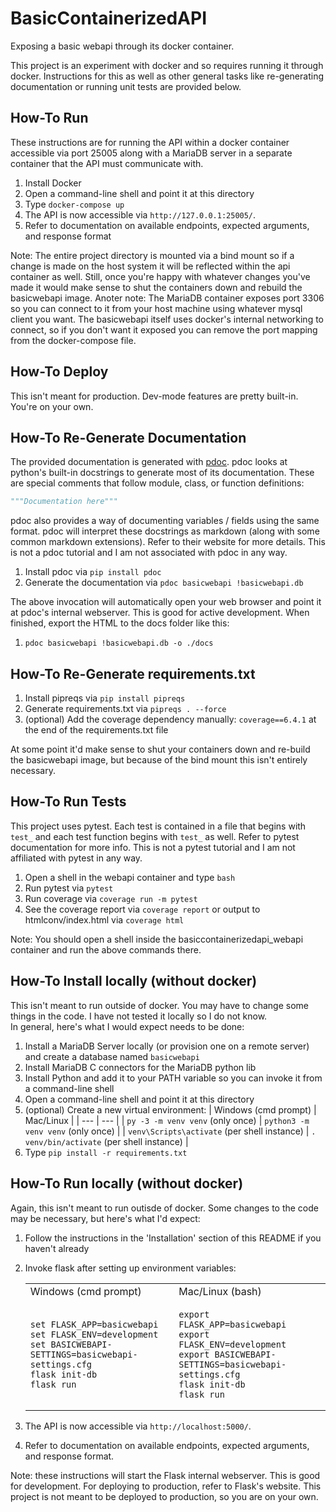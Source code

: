# BasicContainerizedAPI

Exposing a basic webapi through its docker container.<br>

This project is an experiment with docker and so requires running it through docker. Instructions for this as well as other general tasks like re-generating documentation or running unit tests are provided below.
## How-To Run ##

These instructions are for running the API within a docker container accessible via port 25005 along with a MariaDB server in a separate container that the API must communicate with.

1. Install Docker
2. Open a command-line shell and point it at this directory
3. Type `docker-compose up`
4. The API is now accessible via `http://127.0.0.1:25005/`.
5. Refer to documentation on available endpoints, expected arguments, and response format

Note: The entire project directory is mounted via a bind mount so if a change is made on the host system it will be reflected within the api container as well. Still, once you're happy with whatever changes you've made it would make sense to shut the containers down and rebuild the basicwebapi image.
Anoter note: The MariaDB container exposes port 3306 so you can connect to it from your host machine using whatever mysql client you want. The basicwebapi itself uses docker's internal networking to connect, so if you don't want it exposed you can remove the port mapping from the docker-compose file.

## How-To Deploy ##

This isn't meant for production. Dev-mode features are pretty built-in. You're on your own.

## How-To Re-Generate Documentation ##

The provided documentation is generated with [pdoc](https://pdoc.dev/). pdoc looks at python's built-in docstrings to generate most of its documentation. These are special comments that follow module, class, or function definitions:
```py
"""Documentation here"""
```
pdoc also provides a way of documenting variables / fields using the same format. pdoc will interpret these docstrings as markdown (along with some common markdown extensions). Refer to their website for more details. This is not a pdoc tutorial and I am not associated with pdoc in any way.

1. Install pdoc via `pip install pdoc`
2. Generate the documentation via `pdoc basicwebapi !basicwebapi.db`

The above invocation will automatically open your web browser and point it at pdoc's internal webserver. This is good for active development. When finished, export the HTML to the docs folder like this:
1. `pdoc basicwebapi !basicwebapi.db -o ./docs`

## How-To Re-Generate requirements.txt ##

1. Install pipreqs via `pip install pipreqs`
2. Generate requirements.txt via `pipreqs . --force`
3. (optional) Add the coverage dependency manually: `coverage==6.4.1` at the end of the requirements.txt file

At some point it'd make sense to shut your containers down and re-build the basicwebapi image, but because of the bind mount this isn't entirely necessary.

## How-To Run Tests ##

This project uses pytest. Each test is contained in a file that begins with `test_` and each test function begins with `test_` as well. Refer to pytest documentation for more info. This is not a pytest tutorial and I am not affiliated with pytest in any way.

1. Open a shell in the webapi container and type `bash`
2. Run pytest via `pytest`
3. Run coverage via `coverage run -m pytest`
4. See the coverage report via `coverage report` or output to htmlconv/index.html via `coverage html`

Note: You should open a shell inside the basiccontainerizedapi_webapi container and run the above commands there.

## How-To Install locally (without docker) ##

This isn't meant to run outside of docker. You may have to change some things in the code. I have not tested it locally so I do not know.<br>
In general, here's what I would expect needs to be done:
1. Install a MariaDB Server locally (or provision one on a remote server) and create a database named `basicwebapi`
2. Install MariaDB C connectors for the MariaDB python lib
3. Install Python and add it to your PATH variable so you can invoke it from a command-line shell
4. Open a command-line shell and point it at this directory
5. (optional) Create a new virtual environment:
    | Windows (cmd prompt) | Mac/Linux |
    | --- | --- |
    | `py -3 -m venv venv` (only once) | `python3 -m venv venv` (only once) |
    | `venv\Scripts\activate` (per shell instance) | `. venv/bin/activate` (per shell instance) |
6. Type `pip install -r requirements.txt`

## How-To Run locally (without docker) ##

Again, this isn't meant to run outisde of docker. Some changes to the code may be necessary, but here's what I'd expect:<br>
1. Follow the instructions in the 'Installation' section of this README if you haven't already
2. Invoke flask after setting up environment variables:
    <table>
    <tr>
    <td> Windows (cmd prompt) </td> <td> Mac/Linux (bash) </td>
    </tr>
    <tr>
    <td>

    ```
    set FLASK_APP=basicwebapi
    set FLASK_ENV=development
    set BASICWEBAPI-SETTINGS=basicwebapi-settings.cfg
    flask init-db
    flask run
    ```

    </td>
    <td>

    ```
    export FLASK_APP=basicwebapi
    export FLASK_ENV=development
    export BASICWEBAPI-SETTINGS=basicwebapi-settings.cfg
    flask init-db
    flask run
    ```

    </td>
    </tr>
    </table>
3. The API is now accessible via `http://localhost:5000/`.
4. Refer to documentation on available endpoints, expected arguments, and response format.

Note: these instructions will start the Flask internal webserver. This is good for development. For deploying to production, refer to Flask's website. This project is not meant to be deployed to production, so you are on your own.